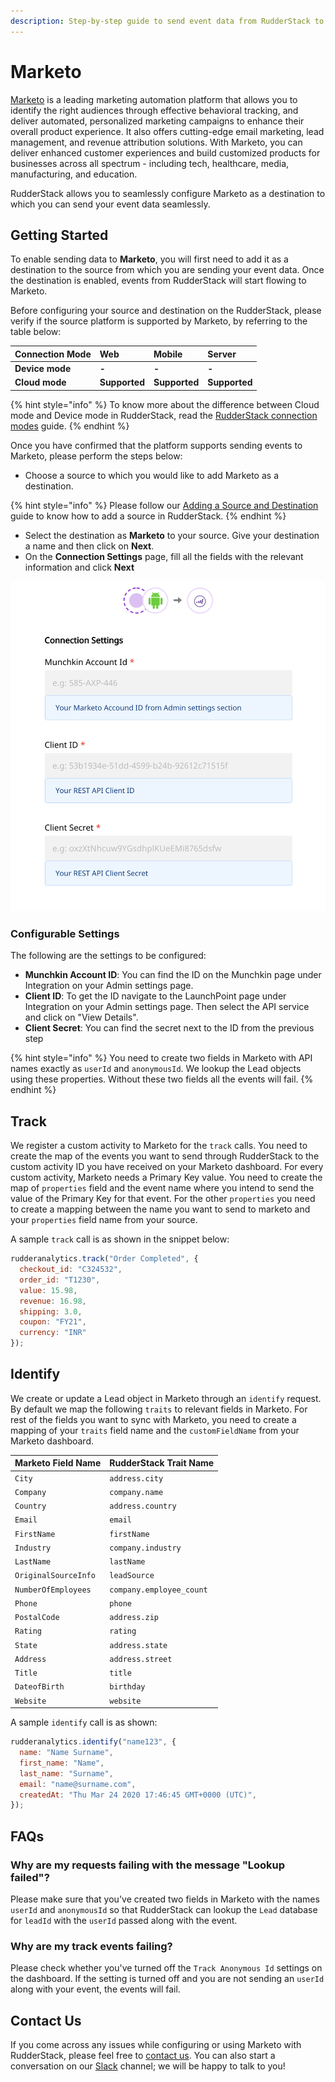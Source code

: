 ```yaml
---
description: Step-by-step guide to send event data from RudderStack to Marketo.
---
```


# Marketo

[Marketo](https://marketo.com) is a leading marketing automation platform that allows you to identify the right audiences through effective behavioral tracking, and deliver automated, personalized marketing campaigns to enhance their overall product experience. It also offers cutting-edge email marketing, lead management, and revenue attribution solutions. With Marketo, you can deliver enhanced customer experiences and build customized products for businesses across all spectrum - including tech, healthcare, media, manufacturing, and education.

RudderStack allows you to seamlessly configure Marketo as a destination to which you can send your event data seamlessly.

## Getting Started

To enable sending data to **Marketo**, you will first need to add it as a destination to the source from which you are sending your event data. Once the destination is enabled, events from RudderStack will start flowing to Marketo.

Before configuring your source and destination on the RudderStack, please verify if the source platform is supported by Marketo, by referring to the table below:

| **Connection Mode** | **Web** | **Mobile** | **Server** |
| :--- | :--- | :--- | :--- |
| **Device mode** | **-** | **-** | **-** |
| **Cloud mode** | **Supported** | **Supported** | **Supported** |

{% hint style="info" %}
To know more about the difference between Cloud mode and Device mode in RudderStack, read the [RudderStack connection modes](https://docs.rudderstack.com/get-started/rudderstack-connection-modes) guide.
{% endhint %}

Once you have confirmed that the platform supports sending events to Marketo, please perform the steps below:

* Choose a source to which you would like to add Marketo as a destination.

{% hint style="info" %}
Please follow our [Adding a Source and Destination](https://docs.rudderstack.com/how-to-guides/adding-source-and-destination-rudderstack) guide to know how to add a source in RudderStack.
{% endhint %}

* Select the destination as **Marketo** to your source. Give your destination a name and then click on **Next**.
* On the **Connection Settings** page, fill all the fields with the relevant information and click **Next**

![Marketo Connection Settings in RudderStack](../.gitbook/assets/marketo-connection.png)

### Configurable Settings

The following are the settings to be configured:

* **Munchkin Account ID**: You can find the ID on the Munchkin page under Integration on your Admin settings page.
* **Client ID**: To get the ID navigate to the LaunchPoint page under Integration on your Admin settings page. Then select the API service and click on "View Details".
* **Client Secret**: You can find the secret next to the ID from the previous step

{% hint style="info" %}
You need to create two fields in Marketo with API names exactly as `userId` and `anonymousId`. We lookup the Lead objects using these properties. Without these two fields all the events will fail.
{% endhint %}

## Track

We register a custom activity to Marketo for the `track` calls. You need to create the map of the events you want to send through RudderStack to the custom activity ID you have received on your Marketo dashboard. For every custom activity, Marketo needs a Primary Key value. You need to create the map of `properties` field and the event name where you intend to send the value of the Primary Key for that event. For the other `properties` you need to create a mapping between the name you want to send to marketo and your `properties` field name from your source.

A sample `track` call is as shown in the snippet below:

```javascript
rudderanalytics.track("Order Completed", {
  checkout_id: "C324532",
  order_id: "T1230",
  value: 15.98,
  revenue: 16.98,
  shipping: 3.0,
  coupon: "FY21",
  currency: "INR"
});
```

## Identify

We create or update a Lead object in Marketo through an `identify` request. By default we map the following `traits` to relevant fields in Marketo. For rest of the fields you want to sync with Marketo, you need to create a mapping of your `traits` field name and the `customFieldName` from your Marketo dashboard.

| Marketo Field Name | RudderStack Trait Name |
| :--- | :--- |
| `City` | `address.city` |
| `Company` | `company.name` |
| `Country` | `address.country` |
| `Email` | `email` |
| `FirstName` | `firstName` |
| `Industry` | `company.industry` |
| `LastName` | `lastName` |
| `OriginalSourceInfo` | `leadSource` |
| `NumberOfEmployees` | `company.employee_count` |
| `Phone` | `phone` |
| `PostalCode` | `address.zip` |
| `Rating` | `rating` |
| `State` | `address.state` |
| `Address` | `address.street` |
| `Title` | `title` |
| `DateofBirth` | `birthday` |
| `Website` | `website` |

A sample `identify` call is as shown:

```javascript
rudderanalytics.identify("name123", {
  name: "Name Surname",
  first_name: "Name",
  last_name: "Surname",
  email: "name@surname.com",
  createdAt: "Thu Mar 24 2020 17:46:45 GMT+0000 (UTC)",
});
```

## FAQs

### Why are my requests failing with the message "Lookup failed"?

Please make sure that you've created two fields in Marketo with the names `userId` and `anonymousId` so that RudderStack can lookup the `Lead` database for `leadId` with the `userId` passed along with the event.

### Why are my track events failing?

Please check whether you've turned off the `Track Anonymous Id` settings on the dashboard. If the setting is turned off and you are not sending an `userId` along with your event, the events will fail.

## Contact Us

If you come across any issues while configuring or using Marketo with RudderStack, please feel free to [contact us](mailto:%20contact@rudderstack.com). You can also start a conversation on our [Slack](https://resources.rudderstack.com/join-rudderstack-slack) channel; we will be happy to talk to you!


